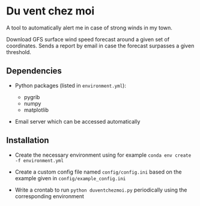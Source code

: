 # Du vent chez moi

A tool to automatically alert me in case of strong winds in my town.

Download GFS surface wind speed forecast around a given set of coordinates.
Sends a report by email in case the forecast surpasses a given threshold.

## Dependencies

*   Python packages (listed in `environment.yml`):

    *   pygrib
    *   numpy
    *   matplotlib

*   Email server which can be accessed automatically

## Installation

*   Create the necessary environment using for example `conda env create -f environment.yml`

*   Create a custom config file named `config/config.ini` based on the example given in `config/example_config.ini`

*   Write a crontab to run `python duventchezmoi.py` periodically using the corresponding environment
